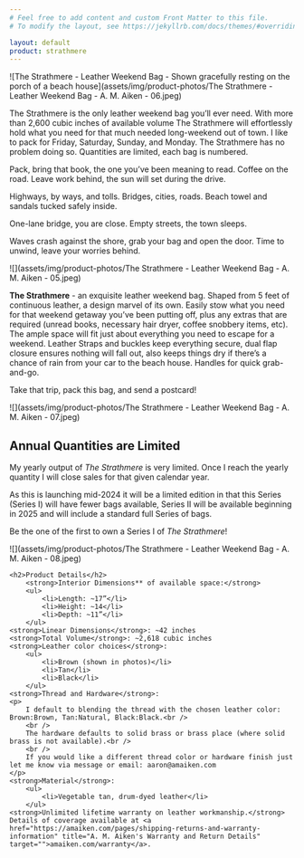 ```yaml
---
# Feel free to add content and custom Front Matter to this file.
# To modify the layout, see https://jekyllrb.com/docs/themes/#overriding-theme-defaults

layout: default
product: strathmere
---
```

![The Strathmere - Leather Weekend Bag - Shown gracefully resting on the porch of a beach house](assets/img/product-photos/The Strathmere - Leather Weekend Bag - A. M. Aiken - 06.jpeg)

The Strathmere is the only leather weekend bag you’ll ever need. With more than 2,600 cubic inches of available volume The Strathmere will effortlessly hold what you need for that much needed long-weekend out of town. I like to pack for Friday, Saturday, Sunday, and Monday. The Strathmere has no problem doing so. Quantities are limited, each bag is numbered.

Pack, bring that book, the one you’ve been meaning to read. Coffee on the road. Leave work behind, the sun will set during the drive. 

Highways, by ways, and tolls. Bridges, cities, roads. Beach towel and sandals tucked safely inside. 

One-lane bridge, you are close. Empty streets, the town sleeps.  

Waves crash against the shore, grab your bag and open the door. Time to unwind, leave your worries behind. 

![](assets/img/product-photos/The Strathmere - Leather Weekend Bag - A. M. Aiken - 05.jpeg)

**The Strathmere** - an exquisite leather weekend bag. Shaped from 5 feet of continuous leather, a design marvel of its own. Easily stow what you need for that weekend getaway you’ve been putting off, plus any extras that are required (unread books, necessary hair dryer, coffee snobbery items, etc). The ample space will fit just about everything you need to escape for a weekend. Leather Straps and buckles keep everything secure, dual flap closure ensures nothing will fall out, also keeps things dry if there’s a chance of rain from your car to the beach house. Handles for quick grab-and-go. 

Take that trip, pack this bag, and send a postcard!

![](assets/img/product-photos/The Strathmere - Leather Weekend Bag - A. M. Aiken - 07.jpeg)

## Annual Quantities are Limited
My yearly output of _The Strathmere_ is very limited. Once I reach the yearly quantity I will close sales for that given calendar year. 

As this is launching mid-2024 it will be a limited edition in that this Series (Series I) will have fewer bags available, Series II will be available beginning in 2025 and will include a standard full Series of bags.

Be the one of the first to own a Series I of _The Strathmere_!

![](assets/img/product-photos/The Strathmere - Leather Weekend Bag - A. M. Aiken - 08.jpeg)

<!--<button type="button" class="collapsible">Click or tap for Product Details</button>
<div class="learn-more">-->
	<h2>Product Details</h2>
		<strong>Interior Dimensions** of available space:</strong>
		<ul>
			<li>Length: ~17”</li>
			<li>Height: ~14</li>
			<li>Depth: ~11”</li>
		</ul>
	<strong>Linear Dimensions</strong>: ~42 inches
	<strong>Total Volume</strong>: ~2,618 cubic inches
	<strong>Leather color choices</strong>:
		<ul>
			<li>Brown (shown in photos)</li>
			<li>Tan</li>
			<li>Black</li>
		</ul>
	<strong>Thread and Hardware</strong>:
	<p>
		I default to blending the thread with the chosen leather color: Brown:Brown, Tan:Natural, Black:Black.<br />
		<br />
		The hardware defaults to solid brass or brass place (where solid brass is not available).<br />
		<br />
		If you would like a different thread color or hardware finish just let me know via message or email: aaron@amaiken.com
	</p>
	<strong>Material</strong>:
		<ul>
			<li>Vegetable tan, drum-dyed leather</li>
		</ul>
	<strong>Unlimited lifetime warranty on leather workmanship.</strong> Details of coverage available at <a href="https://amaiken.com/pages/shipping-returns-and-warranty-information" title="A. M. Aiken's Warranty and Return Details" target="">amaiken.com/warranty</a>.
<!--</div>-->